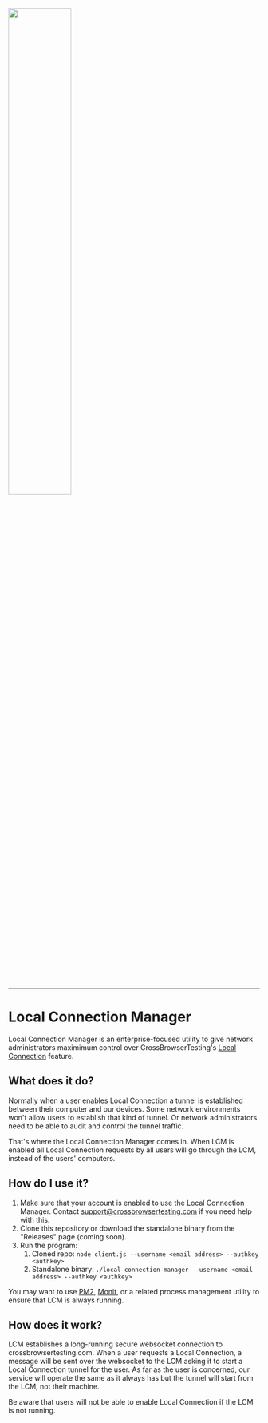 <img src="https://crossbrowsertesting.com/design/images/brand/cbt-sb-logo.svg" width="50%">

----

# Local Connection Manager

Local Connection Manager is an enterprise-focused utility to give network administrators maximimum control
over CrossBrowserTesting's [Local
Connection](https://help.crossbrowsertesting.com/local-connection/general/local-tunnel-overview/ )
feature.

## What does it do?

Normally when a user enables Local Connection a tunnel is established between their
computer and our devices. Some network environments won't allow users to establish that
kind of tunnel. Or network administrators need to be able to audit and control the tunnel
traffic.

That's where the Local Connection Manager comes in. When LCM is enabled all Local
Connection requests by all users will go through the LCM, instead of the users' computers.

## How do I use it?

1. Make sure that your account is enabled to use the Local Connection Manager. Contact
[support@crossbrowsertesting.com](mailto:support@crossbrowsertesting.com) if you need help
with this.
1. Clone this repository or download the standalone binary from the "Releases" page (coming
soon).
1. Run the program: 
    1. Cloned repo: `node client.js --username <email address> --authkey <authkey>`
    2. Standalone binary: `./local-connection-manager --username <email address> --authkey <authkey>`

You may want to use [PM2](https://github.com/Unitech/pm2),
[Monit](https://bitbucket.org/tildeslash/monit/), or a related process management utility
to ensure that LCM is always running. 

## How does it work?

LCM establishes a long-running secure websocket connection to crossbrowsertesting.com.
When a user requests a Local Connection, a message will be sent over the websocket to the
LCM asking it to start a Local Connection tunnel for the user. As far as the user is
concerned, our service will operate the same as it always has but the tunnel will start
from the LCM, not their machine.

Be aware that users will not be able to enable Local Connection if the LCM is not running.

